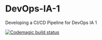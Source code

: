 # DevOps-IA-1
Developing a CI/CD Pipeline for DevOps IA 1

[![Codemagic build status](https://api.codemagic.io/apps/605c71743c76b35e34636b30/605c71743c76b35e34636b2f/status_badge.svg)](https://codemagic.io/apps/605c71743c76b35e34636b30/605c71743c76b35e34636b2f/latest_build)
